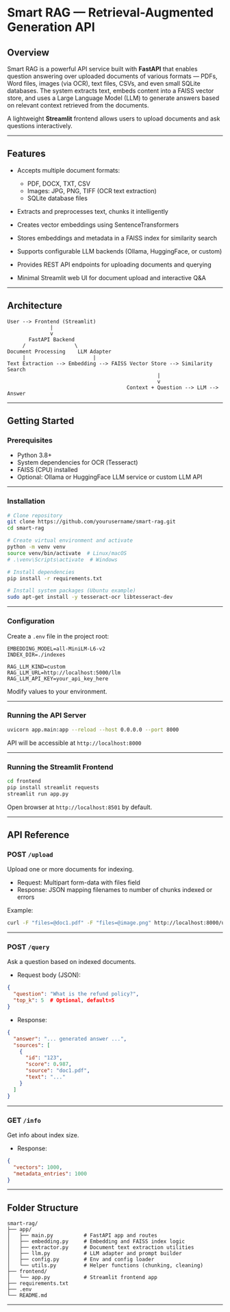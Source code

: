 # Smart RAG — Retrieval-Augmented Generation API

## Overview

Smart RAG is a powerful API service built with **FastAPI** that enables question answering over uploaded documents of various formats — PDFs, Word files, images (via OCR), text files, CSVs, and even small SQLite databases. The system extracts text, embeds content into a FAISS vector store, and uses a Large Language Model (LLM) to generate answers based on relevant context retrieved from the documents.

A lightweight **Streamlit** frontend allows users to upload documents and ask questions interactively.

---

## Features

* Accepts multiple document formats:

  * PDF, DOCX, TXT, CSV
  * Images: JPG, PNG, TIFF (OCR text extraction)
  * SQLite database files
* Extracts and preprocesses text, chunks it intelligently
* Creates vector embeddings using SentenceTransformers
* Stores embeddings and metadata in a FAISS index for similarity search
* Supports configurable LLM backends (Ollama, HuggingFace, or custom)
* Provides REST API endpoints for uploading documents and querying
* Minimal Streamlit web UI for document upload and interactive Q\&A

---

## Architecture

```
User --> Frontend (Streamlit)
              |
              v
       FastAPI Backend
     /                \
Document Processing    LLM Adapter
     |                      |
Text Extraction --> Embedding --> FAISS Vector Store --> Similarity Search
                                                 |
                                                 v
                                       Context + Question --> LLM --> Answer
```

---

## Getting Started

### Prerequisites

* Python 3.8+
* System dependencies for OCR (Tesseract)
* FAISS (CPU) installed
* Optional: Ollama or HuggingFace LLM service or custom LLM API

---

### Installation

```bash
# Clone repository
git clone https://github.com/yourusername/smart-rag.git
cd smart-rag

# Create virtual environment and activate
python -m venv venv
source venv/bin/activate  # Linux/macOS
# .\venv\Scripts\activate  # Windows

# Install dependencies
pip install -r requirements.txt

# Install system packages (Ubuntu example)
sudo apt-get install -y tesseract-ocr libtesseract-dev
```

---

### Configuration

Create a `.env` file in the project root:

```env
EMBEDDING_MODEL=all-MiniLM-L6-v2
INDEX_DIR=./indexes

RAG_LLM_KIND=custom
RAG_LLM_URL=http://localhost:5000/llm
RAG_LLM_API_KEY=your_api_key_here
```

Modify values to your environment.

---

### Running the API Server

```bash
uvicorn app.main:app --reload --host 0.0.0.0 --port 8000
```

API will be accessible at `http://localhost:8000`

---

### Running the Streamlit Frontend

```bash
cd frontend
pip install streamlit requests
streamlit run app.py
```

Open browser at `http://localhost:8501` by default.

---

## API Reference

### POST `/upload`

Upload one or more documents for indexing.

* Request: Multipart form-data with files field
* Response: JSON mapping filenames to number of chunks indexed or errors

Example:

```bash
curl -F "files=@doc1.pdf" -F "files=@image.png" http://localhost:8000/upload
```

---

### POST `/query`

Ask a question based on indexed documents.

* Request body (JSON):

```json
{
  "question": "What is the refund policy?",
  "top_k": 5  # Optional, default=5
}
```

* Response:

```json
{
  "answer": "... generated answer ...",
  "sources": [
    {
      "id": "123",
      "score": 0.987,
      "source": "doc1.pdf",
      "text": "..."
    }
  ]
}
```

---

### GET `/info`

Get info about index size.

* Response:

```json
{
  "vectors": 1000,
  "metadata_entries": 1000
}
```

---

## Folder Structure

```
smart-rag/
├── app/
│   ├── main.py          # FastAPI app and routes
│   ├── embedding.py     # Embedding and FAISS index logic
│   ├── extractor.py     # Document text extraction utilities
│   ├── llm.py           # LLM adapter and prompt builder
│   ├── config.py        # Env and config loader
│   └── utils.py         # Helper functions (chunking, cleaning)
├── frontend/
│   └── app.py           # Streamlit frontend app
├── requirements.txt
├── .env
└── README.md
```

---






